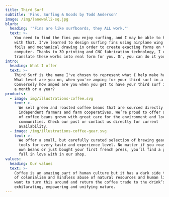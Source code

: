 ```yaml
---
title: Third Surf
subtitle: 'Fins, Surfing & Goods by Todd Anderson'
image: /img/lanewall2-sq.jpg
blurb:
  heading: '"Fins are like surfboards, they ALL work."'
  text: >-
    You need to find the fins you enjoy surfing, and I may be able to help you
    with that. I've learned to design surfing fins using airplane wing template
    foils and mechanical drawing in order to create exacting forms on the
    computer. Thanks to 3D printing and CNC fabrication technology, I can
    translate these works into real form for you. Or, you can do it yourself!
intro:
  heading: What I offer
  text: >-
    Third Surf is the name I've chosen to represent what I help make happen.
    What level are you on, when you're amping for your third surf in a day?
    Conversely how amped are you when you get to have your third surf in a week,
    a month or a year?
products:
  - image: img/illustrations-coffee.svg
    text: >-
      We sell green and roasted coffee beans that are sourced directly from
      independent farmers and farm cooperatives. We’re proud to offer a variety
      of coffee beans grown with great care for the environment and local
      communities. Check our post or contact us directly for current
      availability.
  - image: /img/illustrations-coffee-gear.svg
    text: >-
      We offer a small, but carefully curated selection of brewing gear and
      tools for every taste and experience level. No matter if you roast your
      own beans or just bought your first french press, you’ll find a gadget to
      fall in love with in our shop.
values:
  heading: Our values
  text: >-
    Coffee is an amazing part of human culture but it has a dark side too – one
    of colonialism and mindless abuse of natural resources and human lives. We
    want to turn this around and return the coffee trade to the drink’s
    exhilarating, empowering and unifying nature.
---
```


